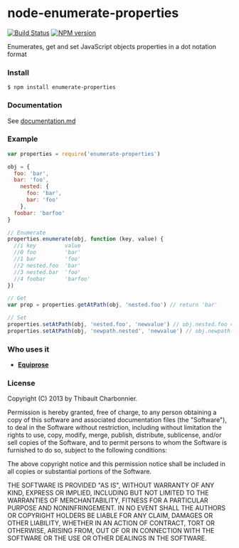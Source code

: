 # node-enumerate-properties

[![Build Status](https://api.travis-ci.org/thibaultCha/node-enumerate-properties.png)](https://travis-ci.org/thibaultCha/node-enumerate-properties) [![NPM version](https://badge.fury.io/js/enumerate-properties.png)](http://badge.fury.io/js/enumerate-properties)

Enumerates, get and set JavaScript objects properties in a dot notation format

### Install

```
$ npm install enumerate-properties
```

### Documentation
See [documentation.md](documentation.md)

### Example

```javascript
var properties = require('enumerate-properties')

obj = {
  foo: 'bar',
  bar: 'foo',
    nested: {
      foo: 'bar',
      bar: 'foo'
    },
  foobar: 'barfoo'
}

// Enumerate
properties.enumerate(obj, function (key, value) {
  //i key         value
  //0 foo         'bar'
  //1 bar         'foo'
  //2 nested.foo  'bar'
  //3 nested.bar  'foo'
  //4 foobar      'barfoo'
})

// Get
var prop = properties.getAtPath(obj, 'nested.foo') // return 'bar'

// Set
properties.setAtPath(obj, 'nested.foo', 'newvalue') // obj.nested.foo === 'newvalue'
properties.setAtPath(obj, 'newpath.nested', 'newvalue') // obj.newpath.nested is created
```

### Who uses it

- **[Equiprose](http://www.equiprose.org)**

### License

Copyright (C) 2013 by Thibault Charbonnier.

Permission is hereby granted, free of charge, to any person obtaining a copy of this software and associated documentation files (the "Software"), to deal in the Software without restriction, including without limitation the rights to use, copy, modify, merge, publish, distribute, sublicense, and/or sell copies of the Software, and to permit persons to whom the Software is furnished to do so, subject to the following conditions:

The above copyright notice and this permission notice shall be included in all copies or substantial portions of the Software.

THE SOFTWARE IS PROVIDED "AS IS", WITHOUT WARRANTY OF ANY KIND, EXPRESS OR IMPLIED, INCLUDING BUT NOT LIMITED TO THE WARRANTIES OF MERCHANTABILITY, FITNESS FOR A PARTICULAR PURPOSE AND NONINFRINGEMENT. IN NO EVENT SHALL THE AUTHORS OR COPYRIGHT HOLDERS BE LIABLE FOR ANY CLAIM, DAMAGES OR OTHER LIABILITY, WHETHER IN AN ACTION OF CONTRACT, TORT OR OTHERWISE, ARISING FROM, OUT OF OR IN CONNECTION WITH THE SOFTWARE OR THE USE OR OTHER DEALINGS IN THE SOFTWARE.
